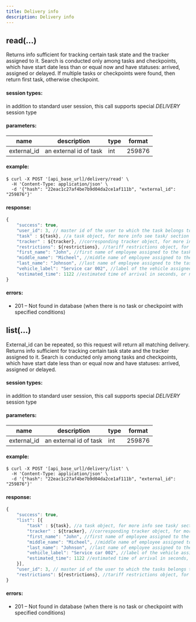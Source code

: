 ```yaml
---
title: Delivery info
description: Delivery info
---
```


## read(...)

Returns info sufficient for tracking certain task state and the tracker assigned to it.
Search is conducted only among tasks and checkpoints, which have start date less than or equal now and have statuses:
arrived, assigned or delayed.
If multiple tasks or checkpoints were found, then return first task, otherwise checkpoint. 

#### session types:

in addition to standard user session, this call supports special *DELIVERY* session type

#### parameters:

|name |description |type |format |
|--- |--- |--- |--- |
| external_id | an external id of task | int | 259876 |

#### example:

```abap
$ curl -X POST '[api_base_url]/delivery/read' \
  -H 'Content-Type: application/json' \ 
  -d '{"hash": "22eac1c27af4be7b9d04da2ce1af111b", "external_id": "259876"}' 
```

#### response:

```js
{
    "success": true,
    "user_id": 3, // master id of the user to which the task belongs to
    "task" : ${task}, //a task object, for more info see task/ section
    "tracker" : ${tracker}, //corresponding tracker object, for more info see tracker/ section
    "restrictions": ${restrictions}, //tariff restrictions object, for more info see user/get_tariff_restrictions 
    "first_name": "John", //first name of employee assigned to the task, or null if missing
    "middle_name": "Micheel", //middle name of employee assigned to the task, or null if missing
    "last_name": "Johnson", //last name of employee assigned to the task, or null if missing
    "vehicle_label": "Service car 002", //label of the vehicle assigned to the task, or null if missing
    "estimated_time": 1122 //estimated time of arrival in seconds, or null if unavailable
}
```
 
#### errors:

*   201 – Not found in database (when there is no task or checkpoint with specified conditions)

## list(...)

External_id can be repeated, so this request will return all matching delivery. Returns info sufficient for tracking certain task state and the tracker assigned to it. 
Search is conducted only among tasks and checkpoints, which have start date less than or equal now and have statuses:
arrived, assigned or delayed. 

#### session types:

in addition to standard user session, this call supports special *DELIVERY* session type

#### parameters:

|name|description|type|format|
|--- |--- |--- |--- |
| external_id | an external id of task | int | 259876 |

#### example:

```abap
$ curl -X POST '[api_base_url]/delivery/list' \
  -H 'Content-Type: application/json' \ 
  -d '{"hash": "22eac1c27af4be7b9d04da2ce1af111b", "external_id": "259876"}' 
```

#### response:

```js
{
    "success": true,
    "list": [{
        "task" : ${task}, //a task object, for more info see task/ section
        "tracker" : ${tracker}, //corresponding tracker object, for more info see tracker/ section
        "first_name": "John", //first name of employee assigned to the task, or null if missing
        "middle_name": "Micheel", //middle name of employee assigned to the task, or null if missing
        "last_name": "Johnson", //last name of employee assigned to the task, or null if missing
        "vehicle_label": "Service car 002", //label of the vehicle assigned to the task, or null if missing
        "estimated_time": 1122 //estimated time of arrival in seconds, or null if unavailable
    }],
    "user_id": 3, // master id of the user to which the tasks belongs to
    "restrictions": ${restrictions}, //tariff restrictions object, for more info see user/get_tariff_restrictions 
}
```

#### errors:

*   201 – Not found in database (when there is no task or checkpoint with specified conditions)
